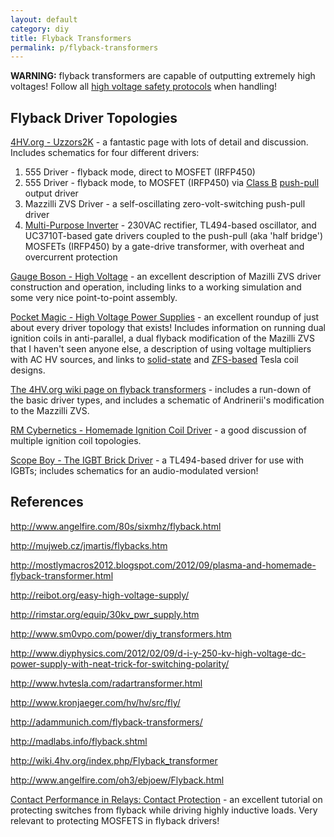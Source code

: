 ```yaml
---
layout: default
category: diy
title: Flyback Transformers
permalink: p/flyback-transformers
---
```


**WARNING:** flyback transformers are capable of outputting extremely high voltages! Follow all [high voltage safety protocols](http://www.pupman.com/safety.htm) when handling!

Flyback Driver Topologies
-------------------------

[4HV.org - Uzzors2K](http://uzzors2k.4hv.org/index.php?page=flybacktransformerdrivers) - a fantastic page with lots of detail and discussion. Includes schematics for four different drivers:

1.  555 Driver - flyback mode, direct to MOSFET (IRFP450)
2.  555 Driver - flyback mode, to MOSFET (IRFP450) via [Class B](http://en.wikipedia.org/wiki/Amplifier_class#Class_B) [push-pull](http://en.wikipedia.org/wiki/Push-pull_output) output driver
3.  Mazzilli ZVS Driver - a self-oscillating zero-volt-switching push-pull driver
4.  [Multi-Purpose Inverter](http://uzzors2k.4hv.org/index.php?page=multiinverter) - 230VAC rectifier, TL494-based oscillator, and UC3710T-based gate drivers coupled to the push-pull (aka 'half bridge') MOSFETs (IRFP450) by a gate-drive transformer, with overheat and overcurrent protection

[Gauge Boson - High Voltage](http://gaugeboson.com/electronics/high_voltage.html) - an excellent description of Mazilli ZVS driver construction and operation, including links to a working simulation and some very nice point-to-point assembly.

[Pocket Magic - High Voltage Power Supplies](http://www.pocketmagic.net/2009/07/high-voltage-power-supplies/#.U5AT3HVdXCJ) - an excellent roundup of just about every driver topology that exists! Includes information on running dual ignition coils in anti-parallel, a dual flyback modification of the Mazilli ZVS that I haven't seen anyone else, a description of using voltage multipliers with AC HV sources, and links to [solid-state](http://www.pocketmagic.net/2009/12/high-frequency-solid-state-tesla-coil-hf-sstc/#.U5AVGHVdXCI) and [ZFS-based](http://www.pocketmagic.net/2009/01/tesla-coil-2/#.U5AVHXVdXCIMazilli) Tesla coil designs.

[The 4HV.org wiki page on flyback transformers](http://wiki.4hv.org/index.php/Flyback_transformer) - includes a run-down of the basic driver types, and includes a schematic of Andrinerii's modification to the Mazzilli ZVS.

[RM Cybernetics - Homemade Ignition Coil Driver](http://www.rmcybernetics.com/projects/DIY_Devices/homemade_ignition_coil_driver.htm) - a good discussion of multiple ignition coil topologies.

[Scope Boy - The IGBT Brick Driver](http://scopeboy.com/tesla/flyback.html) - a TL494-based driver for use with IGBTs; includes schematics for an audio-modulated version!

References
----------

<http://www.angelfire.com/80s/sixmhz/flyback.html>

<http://mujweb.cz/jmartis/flybacks.htm>

<http://mostlymacros2012.blogspot.com/2012/09/plasma-and-homemade-flyback-transformer.html>

<http://reibot.org/easy-high-voltage-supply/>

<http://rimstar.org/equip/30kv_pwr_supply.htm>

<http://www.sm0vpo.com/power/diy_transformers.htm>

<http://www.diyphysics.com/2012/02/09/d-i-y-250-kv-high-voltage-dc-power-supply-with-neat-trick-for-switching-polarity/>

<http://www.hvtesla.com/radartransformer.html>

<http://www.kronjaeger.com/hv/hv/src/fly/>

<http://adammunich.com/flyback-transformers/>

<http://madlabs.info/flyback.shtml>

<http://wiki.4hv.org/index.php/Flyback_transformer>

<http://www.angelfire.com/oh3/ebjoew/Flyback.html>

[Contact Performance in Relays: Contact Protection](http://www.leachintl2.com/english/english2/vol6/properties/00049.html) - an excellent tutorial on protecting switches from flyback while driving highly inductive loads. Very relevant to protecting MOSFETS in flyback drivers!
